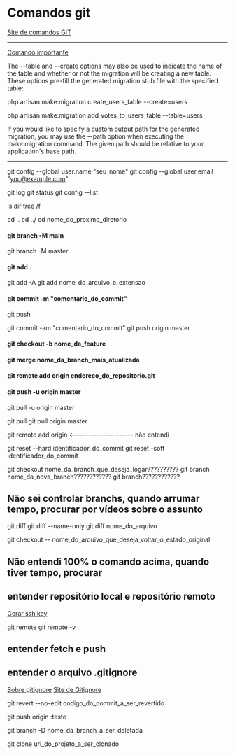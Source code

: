 # Comandos git

[Site de comandos GIT](https://education.github.com/git-cheat-sheet-education.pdf)

----------------------------------------------------------------
[Comando importante](https://laravel.com/docs/7.x/migrations)

The --table and --create options may also be used to indicate the name of the table and whether or not the migration will be creating a new table. These options pre-fill the generated migration stub file with the specified table:

php artisan make:migration create_users_table --create=users
 
php artisan make:migration add_votes_to_users_table --table=users

If you would like to specify a custom output path for the generated migration, you may use the --path option when executing the make:migration command. The given path should be relative to your application's base path.

----------------------------------------------------------------

git config --global user.name "seu_nome"
git config --global user.email "you@example.com"

git log
git status
git config --list

ls
dir
tree /f

cd ..
cd ../
cd nome_do_proximo_diretorio

#### git branch -M main
git branch -M master

#### git add .
git add -A
git add nome_do_arquivo_e_extensao
#### git commit -m "comentario_do_commit"
git push

git commit -am "comentario_do_commit"
git push origin master

#### git checkout -b nome_da_feature
#### git merge nome_da_branch_mais_atualizada

#### git remote add origin endereco_do_repositorio.git
#### git push -u origin master
git pull -u origin master

git pull
git pull origin master

git remote add origin <-------------------- não entendi

git reset --hard identificador_do_commit
git reset -soft identificador_do_commit

git checkout nome_da_branch_que_deseja_logar??????????
git branch nome_da_nova_branch????????????
git branch????????????

## Não sei controlar branchs, quando arrumar tempo, procurar por vídeos sobre o assunto

git diff
git diff --name-only
git diff nome_do_arquivo

git checkout -- nome_do_arquivo_que_deseja_voltar_o_estado_original

## Não entendi 100% o comando acima, quando tiver tempo, procurar

## entender repositório local e repositório remoto

[Gerar ssh key](https://docs.github.com/pt/authentication/connecting-to-github-with-ssh/generating-a-new-ssh-key-and-adding-it-to-the-ssh-agent)

git remote
git remote -v

## entender fetch e push

## entender o arquivo .gitignore

[Sobre gitignore](https://docs.github.com/pt/get-started/getting-started-with-git/ignoring-files)
[Site de Gitignore](https://github.com/github/gitignore)

git revert --no-edit codigo_do_commit_a_ser_revertido

git push origin :teste

git branch -D nome_da_branch_a_ser_deletada

git clone url_do_projeto_a_ser_clonado

